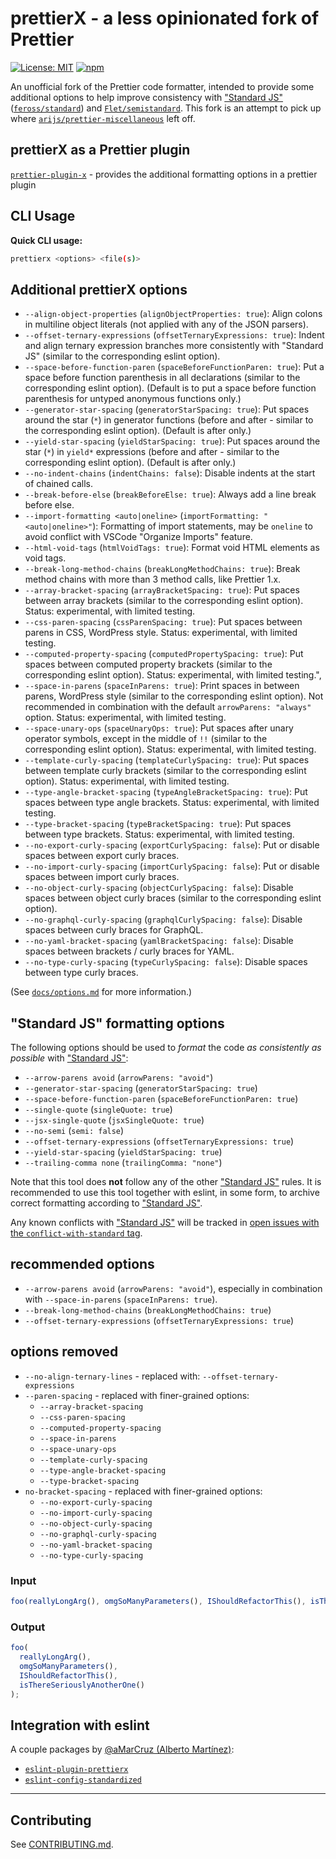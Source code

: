 # prettierX - a less opinionated fork of Prettier

[![License: MIT](https://img.shields.io/badge/license-MIT-blue.svg?style=flat)](LICENSE)
[![npm](https://img.shields.io/npm/v/prettierx.svg)](https://www.npmjs.com/package/prettierx)

An unofficial fork of the Prettier code formatter, intended to provide some additional options to help improve consistency with ["Standard JS"](https://standardjs.com/) ([`feross/standard`](https://github.com/standard/standard)) and [`Flet/semistandard`](https://github.com/Flet/semistandard). This fork is an attempt to pick up where [`arijs/prettier-miscellaneous`](https://github.com/arijs/prettier-miscellaneous) left off.

## prettierX as a Prettier plugin

[`prettier-plugin-x`](https://www.npmjs.com/package/prettier-plugin-x) - provides the additional formatting options in a prettier plugin

## CLI Usage

**Quick CLI usage:**

```sh
prettierx <options> <file(s)>
```

## Additional prettierX options

- `--align-object-properties` (`alignObjectProperties: true`): Align colons in multiline object literals (not applied with any of the JSON parsers).
- `--offset-ternary-expressions` (`offsetTernaryExpressions: true`): Indent and align ternary expression branches more consistently with "Standard JS" (similar to the corresponding eslint option).
- `--space-before-function-paren` (`spaceBeforeFunctionParen: true`): Put a space before function parenthesis in all declarations (similar to the corresponding eslint option). (Default is to put a space before function parenthesis for untyped anonymous functions only.)
- `--generator-star-spacing` (`generatorStarSpacing: true`): Put spaces around the star (`*`) in generator functions (before and after - similar to the corresponding eslint option). (Default is after only.)
- `--yield-star-spacing` (`yieldStarSpacing: true`): Put spaces around the star (`*`) in `yield*` expressions (before and after - similar to the corresponding eslint option). (Default is after only.)
- `--no-indent-chains` (`indentChains: false`): Disable indents at the start of chained calls.
- `--break-before-else` (`breakBeforeElse: true`): Always add a line break before else.
- <code>--import-formatting <auto&#124;oneline></code> (<code>importFormatting: "<auto&#124;oneline>"</code>): Formatting of import statements, may be `oneline` to avoid conflict with VSCode "Organize Imports" feature.
- `--html-void-tags` (`htmlVoidTags: true`): Format void HTML elements as void tags.
- `--break-long-method-chains` (`breakLongMethodChains: true`): Break method chains with more than 3 method calls, like Prettier 1.x.
- `--array-bracket-spacing` (`arrayBracketSpacing: true`): Put spaces between array brackets (similar to the corresponding eslint option). Status: experimental, with limited testing.
- `--css-paren-spacing` (`cssParenSpacing: true`): Put spaces between parens in CSS, WordPress style. Status: experimental, with limited testing.
- `--computed-property-spacing` (`computedPropertySpacing: true`): Put spaces between computed property brackets (similar to the corresponding eslint option). Status: experimental, with limited testing.",
- `--space-in-parens` (`spaceInParens: true`): Print spaces in between parens, WordPress style (similar to the corresponding eslint option). Not recommended in combination with the default `arrowParens: "always"` option. Status: experimental, with limited testing.
- `--space-unary-ops` (`spaceUnaryOps: true`): Put spaces after unary operator symbols, except in the middle of `!!` (similar to the corresponding eslint option). Status: experimental, with limited testing.
- `--template-curly-spacing` (`templateCurlySpacing: true`): Put spaces between template curly brackets (similar to the corresponding eslint option). Status: experimental, with limited testing.
- `--type-angle-bracket-spacing` (`typeAngleBracketSpacing: true`): Put spaces between type angle brackets. Status: experimental, with limited testing.
- `--type-bracket-spacing` (`typeBracketSpacing: true`): Put spaces between type brackets. Status: experimental, with limited testing.
- `--no-export-curly-spacing` (`exportCurlySpacing: false`): Put or disable spaces between export curly braces.
- `--no-import-curly-spacing` (`importCurlySpacing: false`): Put or disable spaces between import curly braces.
- `--no-object-curly-spacing` (`objectCurlySpacing: false`): Disable spaces between object curly braces (similar to the corresponding eslint option).
- `--no-graphql-curly-spacing` (`graphqlCurlySpacing: false`): Disable spaces between curly braces for GraphQL.
- `--no-yaml-bracket-spacing` (`yamlBracketSpacing: false`): Disable spaces between brackets / curly braces for YAML.
- `--no-type-curly-spacing` (`typeCurlySpacing: false`): Disable spaces between type curly braces.

(See [`docs/options.md`](docs/options.md) for more information.)

## "Standard JS" formatting options

The following options should be used to _format_ the code _as consistently as possible_ with ["Standard JS"](https://standardjs.com/):

- `--arrow-parens avoid` (`arrowParens: "avoid"`)
- `--generator-star-spacing` (`generatorStarSpacing: true`)
- `--space-before-function-paren` (`spaceBeforeFunctionParen: true`)
- `--single-quote` (`singleQuote: true`)
- `--jsx-single-quote` (`jsxSingleQuote: true`)
- `--no-semi` (`semi: false`)
- `--offset-ternary-expressions` (`offsetTernaryExpressions: true`)
- `--yield-star-spacing` (`yieldStarSpacing: true`)
- `--trailing-comma none` (`trailingComma: "none"`)

Note that this tool does **not** follow any of the other ["Standard JS"](https://standardjs.com/) rules. It is recommended to use this tool together with eslint, in some form, to archive correct formatting according to ["Standard JS"](https://standardjs.com/).

Any known conflicts with ["Standard JS"](https://standardjs.com/) will be tracked in [open issues with the `conflict-with-standard` tag](https://github.com/brodybits/prettierx/issues?q=is%3Aissue+label%3Aconflict-with-standard+is%3Aopen).

## recommended options

- `--arrow-parens avoid` (`arrowParens: "avoid"`), especially in combination with `--space-in-parens` (`spaceInParens: true`).
- `--break-long-method-chains` (`breakLongMethodChains: true`)
- `--offset-ternary-expressions` (`offsetTernaryExpressions: true`)

## options removed

- `--no-align-ternary-lines` - replaced with: `--offset-ternary-expressions`
- `--paren-spacing` - replaced with finer-grained options:
  - `--array-bracket-spacing`
  - `--css-paren-spacing`
  - `--computed-property-spacing`
  - `--space-in-parens`
  - `--space-unary-ops`
  - `--template-curly-spacing`
  - `--type-angle-bracket-spacing`
  - `--type-bracket-spacing`
- `no-bracket-spacing` - replaced with finer-grained options:
  - `--no-export-curly-spacing`
  - `--no-import-curly-spacing`
  - `--no-object-curly-spacing`
  - `--no-graphql-curly-spacing`
  - `--no-yaml-bracket-spacing`
  - `--no-type-curly-spacing`

<!-- - FUTURE TBD prettierx vs prettier (???):
## Prettier 2.0

This is the branch containing code for Prettier’s 2.0 release. See [the `master` branch](https://github.com/prettier/prettier) for the 1.x code/docs.

---

![Prettier Banner](https://raw.githubusercontent.com/prettier/prettier-logo/master/images/prettier-banner-light.png)

<h2 align="center">Opinionated Code Formatter</h2>

<p align="center">
  <em>
    JavaScript
    · TypeScript
    · Flow
    · JSX
    · JSON
  </em>
  <br />
  <em>
    CSS
    · SCSS
    · Less
  </em>
  <br />
  <em>
    HTML
    · Vue
    · Angular
  </em>
  <br />
  <em>
    GraphQL
    · Markdown
    · YAML
  </em>
  <br />
  <em>
    <a href="https://prettier.io/docs/en/plugins.html">
      Your favorite language?
    </a>
  </em>
</p>

<p align="center">
  <a href="https://github.com/prettier/prettier/actions?query=workflow%3AProd+branch%3Amaster">
    <img alt="Github Actions Build Status" src="https://img.shields.io/github/workflow/status/prettier/prettier/Prod?label=Prod&style=flat-square"></a>
  <a href="https://github.com/prettier/prettier/actions?query=workflow%3ADev+branch%3Amaster">
    <img alt="Github Actions Build Status" src="https://img.shields.io/github/workflow/status/prettier/prettier/Dev?label=Dev&style=flat-square"></a>
  <a href="https://github.com/prettier/prettier/actions?query=workflow%3ALint+branch%3Amaster">
    <img alt="Github Actions Build Status" src="https://img.shields.io/github/workflow/status/prettier/prettier/Lint?label=Lint&style=flat-square"></a>
  <a href="https://codecov.io/gh/prettier/prettier">
    <img alt="Codecov Coverage Status" src="https://img.shields.io/codecov/c/github/prettier/prettier.svg?style=flat-square"></a>
  <a href="https://twitter.com/acdlite/status/974390255393505280">
    <img alt="Blazing Fast" src="https://img.shields.io/badge/speed-blazing%20%F0%9F%94%A5-brightgreen.svg?style=flat-square"></a>
  <br/>
  <a href="https://www.npmjs.com/package/prettier">
    <img alt="npm version" src="https://img.shields.io/npm/v/prettier.svg?style=flat-square"></a>
  <a href="https://www.npmjs.com/package/prettier">
    <img alt="weekly downloads from npm" src="https://img.shields.io/npm/dw/prettier.svg?style=flat-square"></a>
  <a href="#badge">
    <img alt="code style: prettier" src="https://img.shields.io/badge/code_style-prettier-ff69b4.svg?style=flat-square"></a>
  <a href="https://gitter.im/jlongster/prettier">
    <img alt="Chat on Gitter" src="https://img.shields.io/gitter/room/jlongster/prettier.svg?style=flat-square"></a>
  <a href="https://twitter.com/PrettierCode">
    <img alt="Follow Prettier on Twitter" src="https://img.shields.io/twitter/follow/prettiercode.svg?label=follow+prettier&style=flat-square"></a>
</p>
- -->

<!-- FUTURE TBD improved description of feature from WordPress Prettier fork somewhere:
## WordPress Prettier

This is a fork of Prettier that adds a new command line option `--paren-spacing` which inserts many extra spaces inside parentheses, the way how projects in the WordPress ecosystem (Calypso, Gutenberg, etc.) like to format their code.
- -->

<!-- - FUTURE TBD prettierx vs prettier (???):
In order to install a version based on a particular upstream version (like 1.x.x), run
```sh
npm i --save-dev "git+https://github.com/Automattic/wp-prettier.git#wp-prettier-1.x.x"
```
To figure out what the latest supported version of the fork is, look at the default branch of this repository.

The original readme continues unchanged below:

## Intro

Prettier is an opinionated code formatter. It enforces a consistent style by parsing your code and re-printing it with its own rules that take the maximum line length into account, wrapping code when necessary.
- --
- -->

### Input

<!-- prettier-ignore -->
```js
foo(reallyLongArg(), omgSoManyParameters(), IShouldRefactorThis(), isThereSeriouslyAnotherOne());
```

### Output

```js
foo(
  reallyLongArg(),
  omgSoManyParameters(),
  IShouldRefactorThis(),
  isThereSeriouslyAnotherOne()
);
```

<!-- - FUTURE TBD prettierx vs prettier (???):
Prettier can be run [in your editor](http://prettier.io/docs/en/editors.html) on-save, in a [pre-commit hook](https://prettier.io/docs/en/precommit.html), or in [CI environments](https://prettier.io/docs/en/cli.html#list-different) to ensure your codebase has a consistent style without devs ever having to post a nit-picky comment on a code review ever again!
- -->

## Integration with eslint

A couple packages by [@aMarCruz (Alberto Martínez)](https://github.com/aMarCruz):

- [`eslint-plugin-prettierx`](https://www.npmjs.com/package/eslint-plugin-prettierx)
- [`eslint-config-standardized`](https://www.npmjs.com/package/eslint-config-standardize)

<!-- -- --- -- -->

<!-- - FUTURE TBD prettierx vs prettier (???):
**[Documentation](https://prettier.io/docs/en/)**
- -->

<!-- prettier-ignore -->
<!-- - FUTURE TBD prettierx vs prettier (???):
[Install](https://prettier.io/docs/en/install.html) ·
[Options](https://prettier.io/docs/en/options.html) ·
[CLI](https://prettier.io/docs/en/cli.html) ·
[API](https://prettier.io/docs/en/api.html)

**[Playground](https://prettier.io/playground/)**
- -->

---

<!-- - FUTURE TBD prettierx vs prettier (???):
## Badge

Show the world you're using _Prettier_ → [![code style: prettier](https://img.shields.io/badge/code_style-prettier-ff69b4.svg?style=flat-square)](https://github.com/prettier/prettier)

```md
[![code style: prettier](https://img.shields.io/badge/code_style-prettier-ff69b4.svg?style=flat-square)](https://github.com/prettier/prettier)
```
- -->

## Contributing

See [CONTRIBUTING.md](CONTRIBUTING.md).
